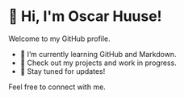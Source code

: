 # 👋 Hi, I'm Oscar Huuse!  

Welcome to my GitHub profile.  
- 🌱 I’m currently learning GitHub and Markdown.  
- 💼 Check out my projects and work in progress.  
- 🚀 Stay tuned for updates!  

Feel free to connect with me.
